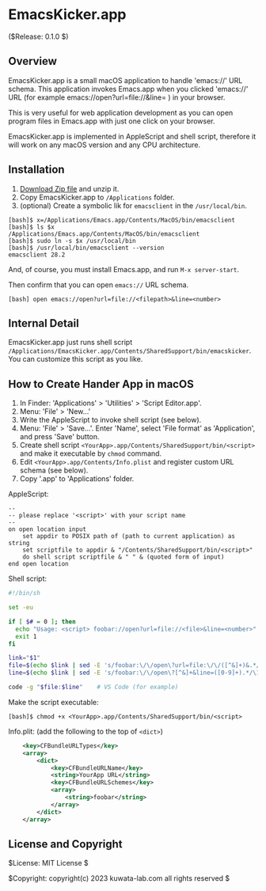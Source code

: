 EmacsKicker.app
===============

($Release: 0.1.0 $)


Overview
--------

EmacsKicker.app is a small macOS application to handle 'emacs://' URL schema.
This application invokes Emacs.app when you clicked 'emacs://' URL
(for example emacs://open?url=file://<file>&line=<number> ) in your browser.

This is very useful for web application development as you can open
program files in Emacs.app with just one click on your browser.

EmacsKicker.app is implemented in AppleScript and shell script, therefore
it will work on any macOS version and any CPU architecture.


Installation
------------

1. [Download Zip file](https://github.com/kwatch/EmacsKicker/tags) and unzip it.
2. Copy EmacsKicker.app to ``/Applications`` folder.
3. (optional) Create a symbolic lik for `emacsclient` in the `/usr/local/bin`.

```console
[bash]$ x=/Applications/Emacs.app/Contents/MacOS/bin/emacsclient
[bash]$ ls $x
/Applications/Emacs.app/Contents/MacOS/bin/emacsclient
[bash]$ sudo ln -s $x /usr/local/bin
[bash]$ /usr/local/bin/emacsclient --version
emacsclient 28.2
```

And, of course, you must install Emacs.app, and run `M-x server-start`.

Then confirm that you can open `emacs://` URL schema.

```console
[bash] open emacs://open?url=file://<filepath>&line=<number>
```


Internal Detail
---------------

EmacsKicker.app just runs shell script
`/Applications/EmacsKicker.app/Contents/SharedSupport/bin/emacskicker`.
You can customize this script as you like.


How to Create Hander App in macOS
---------------------------------

1. In Finder: 'Applications' > 'Utilities' > 'Script Editor.app'.
2. Menu: 'File' > 'New...'
3. Write the AppleScript to invoke shell script (see below).
4. Menu: 'File' > 'Save...'.
   Enter 'Name', select 'File format' as 'Application', and press 'Save' button.
5. Create shell script `<YourApp>.app/Contents/SharedSupport/bin/<script>`
   and make it executable by `chmod` command.
6. Edit `<YourApp>.app/Contents/Info.plist` and register custom URL schema (see below).
7. Copy '<YourApp>.app' to 'Applications' folder.

AppleScript:

```applescript
--
-- please replace '<script>' with your script name
--
on open location input
	set appdir to POSIX path of (path to current application) as string
	set scriptfile to appdir & "/Contents/SharedSupport/bin/<script>"
	do shell script scriptfile & " " & (quoted form of input)
end open location
```

Shell script:

```sh
#!/bin/sh

set -eu

if [ $# = 0 ]; then
  echo "Usage: <script> foobar://open?url=file://<file>&line=<number>"
  exit 1
fi

link="$1"
file=$(echo $link | sed -E 's/foobar:\/\/open\?url=file:\/\/([^&]+)&.*/\1/')
line=$(echo $link | sed -E 's/foobar:\/\/open\?[^&]+&line=([0-9]+).*/\1/')

code -g "$file:$line"    # VS Code (for example)
```

Make the script executable:

```console
[bash]$ chmod +x <YourApp>.app/Contents/SharedSupport/bin/<script>
```

Info.plit: (add the following to the top of `<dict>`)

```xml
	<key>CFBundleURLTypes</key>
	<array>
		<dict>
			<key>CFBundleURLName</key>
			<string>YourApp URL</string>
			<key>CFBundleURLSchemes</key>
			<array>
				<string>foobar</string>
			</array>
		</dict>
	</array>
```


License and Copyright
---------------------

$License: MIT License $

$Copyright: copyright(c) 2023 kuwata-lab.com all rights reserved $
